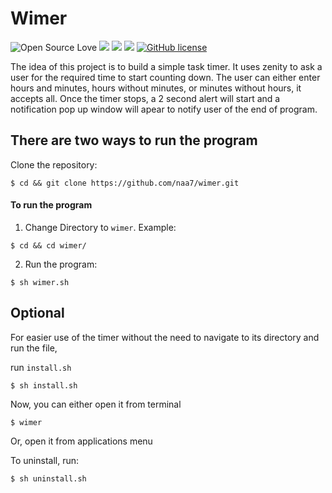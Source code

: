 # Wimer

![Open Source Love](https://badges.frapsoft.com/os/v3/open-source.svg?v=103) <img src="https://cdn.rawgit.com/sindresorhus/awesome/d7305f38d29fed78fa85652e3a63e154dd8e8829/media/badge.svg"> <img src="https://img.shields.io/github/stars/naa7/wimer?style=social"> <img src="https://img.shields.io/github/repo-size/naa7/wimer"> [![GitHub license](https://img.shields.io/github/license/Naereen/StrapDown.js.svg)](https://github.com/naa7/wimer/LICENSE)

The idea of this project is to build a simple task timer. It uses zenity to ask a user for the required 
time to start counting down. The user can either enter hours and minutes, hours without minutes, or minutes 
without hours, it accepts all. Once the timer stops, a 2 second alert will start and a notification pop up 
window will apear to notify user of the end of program.



## There are two ways to run the program

 Clone the repository:
  
    $ cd && git clone https://github.com/naa7/wimer.git

 #### To run the program

  1) Change Directory to `wimer`. Example:

    $ cd && cd wimer/

  2) Run the program:
 
    $ sh wimer.sh 



## Optional

For easier use of the timer without the need to navigate to its directory and run the file,

run `install.sh`
   
    $ sh install.sh

Now, you can either open it from terminal

    $ wimer

Or, open it from applications menu

To uninstall, run:

    $ sh uninstall.sh

